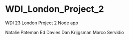 # WDI_London_Project_2
WDI 23 London Project 2 Node app

Natalie Pateman
Ed Davies
Dan Krijgsman
Marco Servidio

